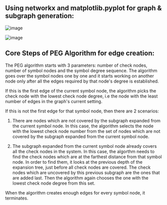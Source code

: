 ## Using networkx and matplotlib.pyplot for graph & subgraph generation:

![image](https://github.com/jonabako/ldpc-peg-test/assets/87908322/1920750b-83ed-4256-82aa-0cb679738d71)

![image](https://github.com/jonabako/ldpc-peg-test/assets/87908322/dc9f01d9-d28c-4b67-859c-272cf45473ae)

## Core Steps of PEG Algorithm for edge creation:

The PEG algorithm starts with 3 parameters: number of check nodes, number of symbol nodes and the symbol degree sequence. The algorithm goes over the symbol nodes one by one and it starts working on another node only after all the edges required by that node's degree is established. 

If this is the first edge of the current symbol node, the algorithm picks the check node with the lowest check node degree, i.e the node with the least number of edges in the graph's current setting. 

If this is not the first edge for that symbol node, then there are 2 scenarios:

1. There are nodes which are not covered by the subgraph expanded from the current symbol node. In this case, the algorithm selects the node with the lowest check node number from the set of nodes which are not covered by the subgraph expanded from the current symbol node.

2. The subgraph expanded from the current symbol node already covers all the check nodes in the system. In this case, the algorthm needs to find the check nodes which are at the farthest distance from that symbol node. In order to find them, it looks at the previous depth of the expansion tree, just before all check nodes are covered. The check nodes which are uncovered by this previous subgraph are the ones that are added last. Then the algorithm again chooses the one with the lowest check node degree from this set.

When the algorithm creates enough edges for every symbol node, it terminates.
